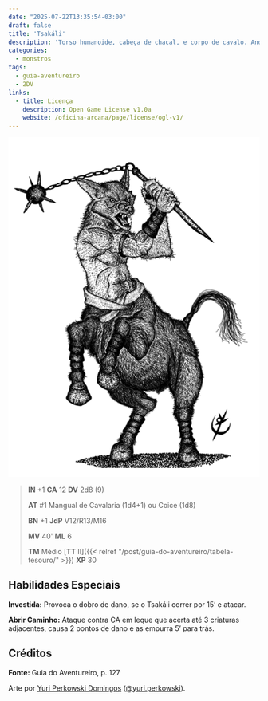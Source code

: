 ```yaml
---
date: "2025-07-22T13:35:54-03:00"
draft: false
title: 'Tsakáli'
description: 'Torso humanoide, cabeça de chacal, e corpo de cavalo. Andam em bandos e, orgulhosos, preferem duelos às brigas de grupo.'
categories:
  - monstros
tags:
  - guia-aventureiro
  - 2DV
links:
  - title: Licença
    description: Open Game License v1.0a
    website: /oficina-arcana/page/license/ogl-v1/
---
```


![Tsakáli](tsakali.png)

> **IN** +1 **CA** 12 **DV** 2d8 (9)
>
> **AT** #1 Mangual de Cavalaria (1d4+1) ou Coice (1d8)
>
> **BN** +1 **JdP** V12/R13/M16
>
> **MV** 40' **ML** 6
>
> **TM** Médio [**TT** II]({{< relref "/post/guia-do-aventureiro/tabela-tesouro/" >}}) **XP** 30

## Habilidades Especiais

**Investida:** Provoca o dobro de dano, se o Tsakáli correr por
15’ e atacar.

**Abrir Caminho:** Ataque contra CA em leque que acerta até
3 criaturas adjacentes, causa 2 pontos de dano e as empurra
5’ para trás.

## Créditos

**Fonte:** Guia do Aventureiro, p. 127

Arte por [Yuri Perkowski Domingos](https://www.artstation.com/perkowski) ([@yuri.perkowski](https://www.instagram.com/yuri.perkowski/)).
